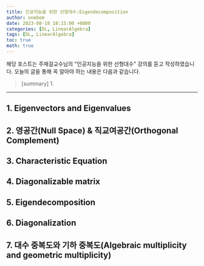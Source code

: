 ```yaml
---
title: 인공지능을 위한 선형대수:Eigendecomposition
author: onebom
date: 2023-08-18 18:15:00 +0800
categories: [DL, LinearAlgebra]
tags: [DL, LinearAlgebra]
toc: true
math: true
---
```


해당 포스트는 주재걸교수님의 "인공지능을 위한 선형대수" 강의를 듣고 작성하였습니다.
오늘의 글을 통해 꼭 알아야 하는 내용은 다음과 같습니다.
> [summary]
> 1. 

---

##  1. Eigenvectors and Eigenvalues


## 2. 영공간(Null Space) & 직교여공간(Orthogonal Complement)

## 3. Characteristic Equation

## 4. Diagonalizable matrix

## 5. Eigendecomposition

## 6. Diagonalization

## 7. 대수 중복도와 기하 중복도(Algebraic multiplicity and geometric multiplicity)
